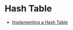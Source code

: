 # Hash Table

- [Implementing a Hash Table](https://github.com/369geofreeman/machine-learning-algorithms-and-data-structures/tree/main/Data-Structures/hash_table/imp_ht.ipynb)
